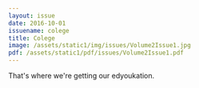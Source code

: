 ```yaml
---
layout: issue
date: 2016-10-01
issuename: colege
title: Colege
image: /assets/static1/img/issues/Volume2Issue1.jpg
pdf: /assets/static1/pdf/issues/Volume2Issue1.pdf
---
```


That's where we're getting our edyoukation.
